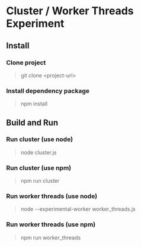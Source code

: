 # Cluster / Worker Threads Experiment #

## Install ##

### Clone project ###

> git clone \<project-url\>

### Install dependency package ###

> npm install

## Build and Run ##

### Run cluster (use node) ###

> node cluster.js

### Run cluster (use npm) ###

> npm run cluster

### Run worker threads (use node) ###

> node --experimental-worker worker_threads.js

### Run worker threads (use npm) ###

> npm run worker_threads
